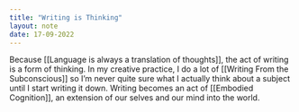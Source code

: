 ```yaml
---
title: "Writing is Thinking"
layout: note
date: 17-09-2022
---
```


Because [[Language is always a translation of thoughts]], the act of writing is a form of thinking. In my creative practice, I do a lot of [[Writing From the Subconscious]] so I’m never quite sure what I actually think about a subject until I start writing it down. Writing becomes an act of [[Embodied Cognition]], an extension of our selves and our mind  into the world. 